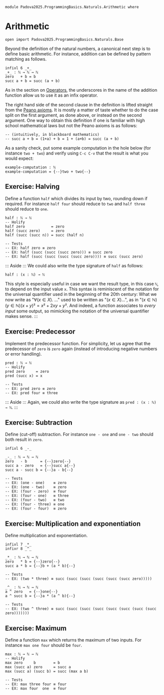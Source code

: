 ```
module Padova2025.ProgrammingBasics.Naturals.Arithmetic where
```

# Arithmetic

```
open import Padova2025.ProgrammingBasics.Naturals.Base
```

Beyond the definition of the natural numbers, a canonical next step is to
define basic arithmetic. For instance, addition can be defined by pattern
matching as follows.

```
infixl 6 _+_
_+_ : ℕ → ℕ → ℕ
zero   + b = b
succ a + b = succ (a + b)
```

As in the section on [Operators](Padova2025.ProgrammingBasics.Operators.html),
the underscores in the name of the addition function allow us to use it as an
infix operator.

The right hand side of the second clause in the definition is lifted straight
from the [Peano axioms](https://en.wikipedia.org/wiki/Peano_axioms). It is
mostly a matter of taste whether to do the case split on the first argument, as
done above, or instead on the second argument. One way to obtain this
definition if one is familiar with high school mathematical laws but not the
Peano axioms is as follows:

```
-- (intuitively, in blackboard mathematics)
-- succ a + b = (1+a) + b = 1 + (a+b) = succ (a + b)
```

As a sanity check, put some example computation in the hole below (for instance
`two + two`) and verify using `C-c C-v` that the result is what you would
expect:

```
example-computation : ℕ
example-computation = {--}two + two{--}
```


## Exercise: Halving

Define a function `half` which divides its input by two, rounding down if
required. For instance `half four` should reduce to `two` and `half three`
should reduce to `one`.

```
half : ℕ → ℕ
-- Holify
half zero            = zero
half (succ zero)     = zero
half (succ (succ n)) = succ (half n)

-- Tests
-- EX: half zero ≡ zero
-- EX: half (succ (succ (succ zero))) ≡ succ zero
-- EX: half (succ (succ (succ (succ zero)))) ≡ succ (succ zero)
```

::: Aside :::
We could also write the type signature of `half` as follows:

```code
half : (x : ℕ) → ℕ
```

This style is especially useful in case we want the result type, in this case
`ℕ`, to depend on the input value `x`. This syntax is reminiscent of the
notation for the universal quantifier used in the beginning of the 20th
century: What we now write as "$\forall(x \in X).\ \ldots$" used to be written
as "$(x \in X)\ldots$", as in "$(x \in ℕ)(y \in ℕ)(x+y)² = x² + 2xy + y²$.
And indeed, a function associates to *every input* some output, so mimicking
the notation of the universal quantifier makes sense.
:::

## Exercise: Predecessor

Implement the predecessor function. For simplicity, let us agree that the
predecessor of `zero` is `zero` again (instead of introducing negative numbers
or error handling).

```
pred : ℕ → ℕ
-- Holify
pred zero     = zero
pred (succ x) = x

-- Tests
-- EX: pred zero ≡ zero
-- EX: pred four ≡ three
```

::: Aside :::
Again, we could also write the type signature as `pred : (x : ℕ) → ℕ`.
:::


## Exercise: Subtraction

Define (cut-off) subtraction. For instance `one - one` and `one - two` should
both result in `zero`.

```
infixl 6 _-_
```

```
_-_ : ℕ → ℕ → ℕ
zero   - b      = {--}zero{--}
succ a - zero   = {--}succ a{--}
succ a - succ b = {--}a - b{--}

-- Tests
-- EX: (one - one)    ≡ zero
-- EX: (one - two)    ≡ zero
-- EX: (four - zero)  ≡ four
-- EX: (four - one)   ≡ three
-- EX: (four - two)   ≡ two
-- EX: (four - three) ≡ one
-- EX: (four - four)  ≡ zero
```


## Exercise: Multiplication and exponentiation

Define multiplication and exponentiation.

```
infixl 7 _*_
infixr 8 _^_
```

```
_*_ : ℕ → ℕ → ℕ
zero   * b = {--}zero{--}
succ a * b = {--}b + (a * b){--}

-- Tests
-- EX: (two * three) ≡ succ (succ (succ (succ (succ (succ zero)))))
```

```
_^_ : ℕ → ℕ → ℕ
a ^ zero   = {--}one{--}
a ^ succ b = {--}a * (a ^ b){--}

-- Tests
-- EX: (two ^ three) ≡ succ (succ (succ (succ (succ (succ (succ (succ zero)))))))
```


## Exercise: Maximum

Define a function `max` which returns the maximum of two inputs.
For instance `max one four` should be `four`.

```
max : ℕ → ℕ → ℕ
-- Holify
max zero     b        = b
max (succ a) zero     = succ a
max (succ a) (succ b) = succ (max a b)

-- Tests
-- EX: max three four ≡ four
-- EX: max four  one  ≡ four
```


